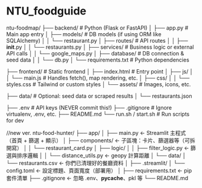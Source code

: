 # NTU_foodguide


ntu-foodmap/
├── backend/                     # Python (Flask or FastAPI)
│   ├── app.py                   # Main app entry
│   ├── models/                  # DB models (if using ORM like SQLAlchemy)
│   │   └── restaurant.py
│   ├── routes/                  # API routes
│   │   ├── __init__.py
│   │   └── restaurants.py
│   ├── services/                # Business logic or external API calls
│   │   └── google_maps.py
│   ├── database/                # DB connection & seed data
│   │   └── db.py
│   └── requirements.txt         # Python dependencies

├── frontend/                    # Static frontend
│   ├── index.html               # Entry point
│   ├── js/
│   │   └── main.js              # Handles fetch(), map rendering, etc.
│   ├── css/
│   │   └── styles.css           # Tailwind or custom styles
│   └── assets/                  # Images, icons, etc.

├── data/                        # Optional: seed data or scraped results
│   └── restaurants.json

├── .env                         # API keys (NEVER commit this!)
├── .gitignore                   # Ignore virtualenv, .env, etc.
├── README.md
└── run.sh / start.sh            # Run scripts for dev

//new ver.
ntu-food-hunter/
├── app/
│   ├── main.py                  ← Streamlit 主程式（首頁 + 篩選 + 顯示）
│   ├── components/              ← 子區塊：卡片、篩選器等（可拆開寫）
│   │   └── restaurant_card.py
│   ├── logic/
│   │   ├── filter_logic.py      ← 篩選與排序邏輯
│   │   └── distance_utils.py    ← geopy 計算距離
│   └── data/
│       └── restaurants.csv      ← 你們已清理好的餐廳資料
│
├── .streamlit/
│   └── config.toml              ← 設定標題、頁面寬度（部署用）
│
├── requirements.txt             ← pip 套件清單
├── .gitignore                   ← 忽略 .env、__pycache__、pkl 等
└── README.md
